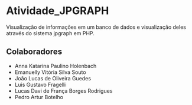# Atividade_JPGRAPH
Visualização de informações em um banco de dados e visualização deles através do sistema jpgraph em PHP.

## Colaboradores

* Anna Katarina Paulino Holenbach
* Emanuelly Vitória Silva Souto
* João Lucas de Oliveira Guedes
* Luis Gustavo Fragelli 
* Lucas Davi de França Borges Rodrigues
* Pedro Artur Botelho 



